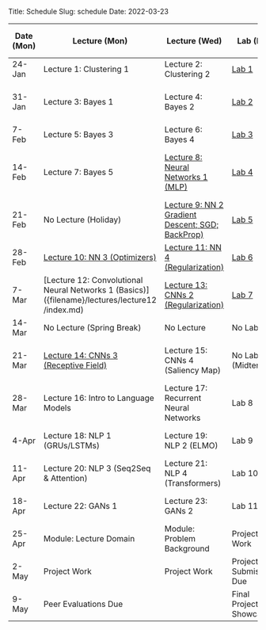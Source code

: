 Title: Schedule
Slug: schedule
Date: 2022-03-23


|Date (Mon)|Lecture (Mon)|Lecture (Wed)|Lab (Fri)|Advanced Section (Wed)|Assignment (R:Released Wed - D:Due Wed)|
|-----|-----|-----|-----|-----|-----|
|24-Jan|Lecture 1: Clustering 1|Lecture 2: Clustering 2|[Lab 1]({filename}/labs/lab01/index.md)||R:HW1|
|31-Jan|Lecture 3: Bayes 1|Lecture 4: Bayes 2|[Lab 2]({filename}/labs/lab02/index.md)|[Advanced Section 1: Gaussian Mixture Models]({filename}/a-sections/a-sec01/index.md)||
|7-Feb|Lecture 5: Bayes 3|Lecture 6: Bayes 4|[Lab 3]({filename}/labs/lab03/index.md)||R:HW2 - D:HW1|
|14-Feb| Lecture 7: Bayes 5|[Lecture 8: Neural Networks 1 (MLP)]({filename}/lectures/lecture08/index.md)|[Lab 4]({filename}/labs/lab04/index.md)|[Advanced Section 2: Particle Filters/Sequential Monte Carlo]({filename}/a-sections/a-sec02/index.md)||
|21-Feb|No Lecture (Holiday)|[Lecture 9: NN 2 Gradient Descent; SGD; BackProp)]({filename}/lectures/lecture09/index.md)|[Lab 5]({filename}/labs/lab05/index.md)||R:HW3 - D:HW2|
|28-Feb|[Lecture 10: NN 3 (Optimizers)]({filename}/lectures/lecture10/index.md)|[Lecture 11: NN 4 (Regularization)]({filename}/lectures/lecture11/index.md)|[Lab 6]({filename}/labs/lab06/index.md)|Advanced Section 3: Solvers||
|7-Mar|[Lecture 12: Convolutional Neural Networks 1 (Basics)]({filename}/lectures/lecture12 /index.md)|[Lecture 13: CNNs 2 (Regularization)]({filename}/lectures/lecture13/index.md)|[Lab 7]({filename}/labs/lab07/index.md)|Advanced Section 4: Segmentation|R:HW4 - D:HW3|
|14-Mar|No Lecture (Spring Break)| No Lecture| No Lab|||
|21-Mar|[Lecture 14: CNNs 3 (Receptive Field)]({filename}/lectures/lecture14/index.md)|Lecture 15: CNNs 4 (Saliency Map)|No Lab (Midterm)|Advanced Section 5: SOTA & Transfer Learning||
|28-Mar|Lecture 16: Intro to Language Models|Lecture 17: Recurrent Neural Networks|Lab 8|Advanced Section 6: Autoencoders|R:HW5(Individual) - D:HW4|
|4-Apr|Lecture 18: NLP 1 (GRUs/LSTMs)| Lecture 19: NLP 2 (ELMO)|Lab 9|Advanced Section 7: Word2Vec|R:HW6(Individual) - D:HW5(Individual)|
|11-Apr|Lecture 20: NLP 3 (Seq2Seq & Attention)|Lecture 21: NLP 4 (Transformers)| Lab 10|Advanced Section 8: BERT||
|18-Apr|Lecture 22: GANs 1| Lecture 23: GANs 2|Lab 11|Advanced Section 9: More GANs!|D:HW6(Individual) - R:HW7|
|25-Apr|Module: Lecture Domain| Module: Problem Background|Project Work||D:HW7|
|2-May|Project Work|Project Work|Project Submission Due|||
|9-May|Peer Evaluations Due||Final Project Showcase|||
